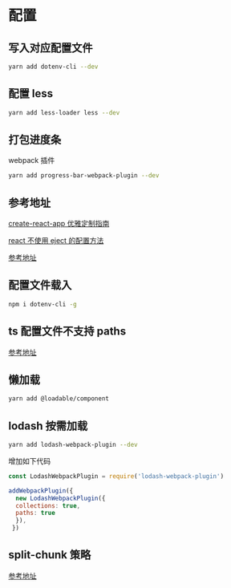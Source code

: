 # 配置

## 写入对应配置文件

```bash
yarn add dotenv-cli --dev
```

## 配置 less

```bash
yarn add less-loader less --dev
```

## 打包进度条

webpack 插件

```bash
yarn add progress-bar-webpack-plugin --dev
```

## 参考地址

[create-react-app 优雅定制指南](https://zhuanlan.zhihu.com/p/96103181)

[react 不使用 eject 的配置方法](https://blog.csdn.net/qq_21567385/article/details/108383083)

[参考地址](https://www.mk2048.com/blog/blog_hjjjihhhakhib.html)

## 配置文件载入

```bash
npm i dotenv-cli -g
```

## ts 配置文件不支持 paths

[参考地址](https://www.yuque.com/tuanchang-d1rgt/xiycpz/fy5az7?language=en-us)

## 懒加载

```bash
yarn add @loadable/component
```

## lodash 按需加载

```bash
yarn add lodash-webpack-plugin --dev
```

增加如下代码

```js
const LodashWebpackPlugin = require('lodash-webpack-plugin')

addWebpackPlugin({
  new LodashWebpackPlugin({
  collections: true,
  paths: true
  }),
 })
```

## split-chunk 策略

[参考地址](https://juejin.cn/post/6844903993647316999#heading-11)
